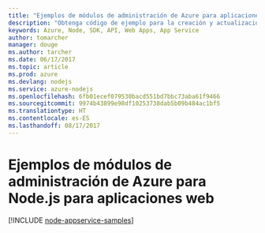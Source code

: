 ```yaml
---
title: "Ejemplos de módulos de administración de Azure para aplicaciones web de Node.js"
description: "Obtenga código de ejemplo para la creación y actualización de aplicaciones web hospedadas en Azure App Service mediante los módulos de administración de Azure para Node.js."
keywords: Azure, Node, SDK, API, Web Apps, App Service
author: tomarcher
manager: douge
ms.author: tarcher
ms.date: 06/17/2017
ms.topic: article
ms.prod: azure
ms.devlang: nodejs
ms.service: azure-nodejs
ms.openlocfilehash: 6fb01ecef079530bacd551bd7bbc73aba61f9466
ms.sourcegitcommit: 9974b43899e98df10253738dab5b09b484ac1bf5
ms.translationtype: HT
ms.contentlocale: es-ES
ms.lasthandoff: 08/17/2017
---
```

# <a name="azure-management-modules-for-nodejs-samples-for-web-apps"></a>Ejemplos de módulos de administración de Azure para Node.js para aplicaciones web

[!INCLUDE [node-appservice-samples](../docs-ref-conceptual/includes/appservice-samples.md)]